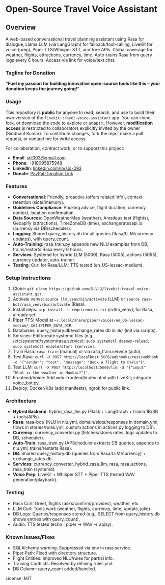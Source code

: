 # Open-Source Travel Voice Assistant

## Overview
A web-based conversational travel planning assistant using Rasa for dialogue, Llama LLM (via LangGraph) for fallback/tool-calling, LiveKit for voice (prep), Piper TTS/Whisper STT, and free APIs. Global coverage for weather, flights, attractions, currency, time. Auto-trains Rasa from query logs every 6 hours. Access via link for voice/text chat.

### Tagline for Donation
**"Fuel my passion for building innovative open-source tools like this – your donation keeps the journey going!"**

### Usage
This repository is **public** for anyone to read, search, and use to build their own version of the `livekit-travel-voice-assistant` app. You can clone, fork, or download the code to explore or adapt it. However, **modification access** is restricted to collaborators explicitly invited by the owner (Siddhant Kumar). To contribute changes, fork the repo, make a pull request, or contact me for write access.

For collaboration, contract work, or to support this project:
- **Email**: stjl093@gmail.com
- **Phone**: +918095875948
- **LinkedIn**: [linkedin.com/in/sid-093](https://linkedin.com/in/sid-093)
- **Donate**: [PayPal Donation Link](https://www.paypal.com/ncp/payment/2J5NTJBYW2HL8)

### Features
- **Conversational**: Friendly, proactive (offers related info), context retention (slots/memory).
- **Guidelines Compliance**: Packing advice, flight duration, currency context, location confirmation.
- **Data Sources**: OpenWeatherMap (weather), Amadeus test (flights), Geoapify (attractions), TimeZoneDB (time), exchangeratesapi.io (currency via DB/scheduler).
- **Logging**: Shared query_history.db for all queries (Rasa/LLM/currency updates), with query_count.
- **Auto-Training**: rasa_train.py appends new NLU examples from DB, trains/restarts Rasa every 6 hours.
- **Services**: Systemd for hybrid LLM (5000), Rasa (5005), actions (5055), currency updater, auto-trainer.
- **Testing**: Curl for Rasa/LLM; TTS tested (en_US-lessac-medium).

### Setup Instructions
1. Clone: `git clone https://github.com/S-V-J/livekit-travel-voice-assistant.git`.
2. Activate venvs: `source llm_venv/bin/activate` (LLM) or `source rasa-bot/rasa_venv/bin/activate` (Rasa).
3. Install deps: `pip install -r requirements.txt` (in llm_venv); for Rasa, already set.
4. Piper TTS: Model at `~/.local/share/piper/voices/en_US-lessac-medium/`; set `$PIPER_DATA_DIR`.
5. Databases: query_history.db/exchange_rates.db in `db/` (init via scripts).
6. Services: Edit/create systemd files (e.g., /etc/systemd/system/rasa.service); `sudo systemctl daemon-reload; sudo systemctl enable/start [service]`.
7. Train Rasa: `rasa train` (manual) or via rasa_train.service (auto).
8. Test Rasa: `curl -X POST http://localhost:5005/webhooks/rest/webhook -d '{"sender": "test", "message": "Book a flight to Paris"}'`.
9. Test LLM: `curl -X POST http://localhost:5000/llm -d '{"input": "What is the weather in Mumbai?"}'`.
10. Frontend/Voice: Add web-frontend/index.html with LiveKit; integrate voice_bot.py.
11. Deploy: Docker/K8s (add manifests); ngrok for public link.

### Architecture
- **Hybrid Backend**: hybrid_rasa_llm.py (Flask + LangGraph + Llama 1B/3B + tools/APIs).
- **Rasa**: rasa-bot/ (NLU in nlu.yml, domain/slots/responses in domain.yml, flows in stories/rules.yml, custom actions in actions.py logging to DB).
- **Currency**: currency_converter.py (fetches/stores rates, logs updates to DB, scheduler).
- **Auto-Train**: rasa_train.py (APScheduler extracts DB queries, appends to nlu.yml, trains/restarts Rasa).
- **DB**: Shared query_history.db (queries from Rasa/LLM/currency) + exchange_rates.db.
- **Services**: currency_converter, hybrid_rasa_llm, rasa, rasa_actions, rasa_train (systemd).
- **Voice Prep**: LiveKit + Whisper STT + Piper TTS (tested WAV generation/playback).

### Testing
- Rasa Curl: Greet, flights (asks/confirm/provides), weather, etc.
- LLM Curl: Tools work (weather, flights, currency, time, update, joke).
- DB Logs: Queries/responses stored (e.g., SELECT from query_history.db shows entries with query_count).
- Audio: TTS tested (echo | piper → WAV → aplay).

### Known Issues/Fixes
- SQLAlchemy warning: Suppressed via env in rasa.service.
- Piper Path: Fixed with directory structure.
- Flight Entities: Improved NLU/rules for partial info.
- Training Conflicts: Resolved by refining rules.yml.
- DB Column: query_count added/handled.

License: MIT